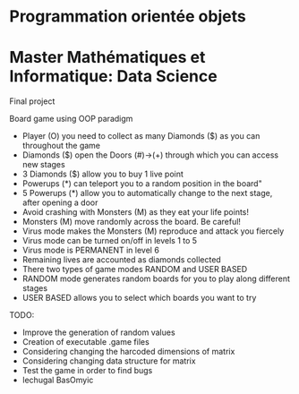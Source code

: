 # Programmation orientée objets
# Master Mathématiques et Informatique: Data Science
Final project

Board game using OOP paradigm
- Player (O) you need to collect as many Diamonds ($) as you can throughout the game
- Diamonds ($) open the Doors (#)->(+) through which you can access new stages
- 3 Diamonds ($) allow you to buy 1 live point
- Powerups (*) can teleport you to a random position in the board"
- 5 Powerups (*) allow you to automatically change to the next stage, after opening a door
- Avoid crashing with Monsters (M) as they eat your life points!
- Monsters (M) move randomly across the board. Be careful!
- Virus mode makes the Monsters (M) reproduce and attack you fiercely
- Virus mode can be turned on/off in levels 1 to 5
- Virus mode is PERMANENT in level 6
- Remaining lives are accounted as diamonds collected
- There two types of game modes RANDOM and USER BASED
- RANDOM mode generates random boards for you to play along different stages
- USER BASED allows you to select which boards you want to try

TODO:

- Improve the generation of random values
- Creation of executable .game files
- Considering changing the harcoded dimensions of matrix
- Considering changing data structure for matrix
- Test the game in order to find bugs
- lechugal BasOmyic
